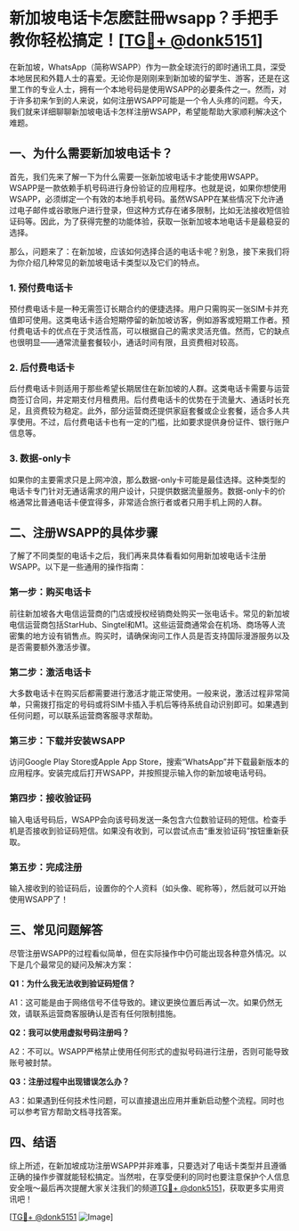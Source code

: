 # 新加坡电话卡怎麽註冊wsapp？手把手教你轻松搞定！[[TG💪+ @donk5151](https://t.me/s/donk5151)]

在新加坡，WhatsApp（简称WSAPP）作为一款全球流行的即时通讯工具，深受本地居民和外籍人士的喜爱。无论你是刚刚来到新加坡的留学生、游客，还是在这里工作的专业人士，拥有一个本地号码是使用WSAPP的必要条件之一。然而，对于许多初来乍到的人来说，如何注册WSAPP可能是一个令人头疼的问题。今天，我们就来详细聊聊新加坡电话卡怎样注册WSAPP，希望能帮助大家顺利解决这个难题。

## 一、为什么需要新加坡电话卡？

首先，我们先来了解一下为什么需要一张新加坡电话卡才能使用WSAPP。WSAPP是一款依赖手机号码进行身份验证的应用程序。也就是说，如果你想使用WSAPP，必须绑定一个有效的本地手机号码。虽然WSAPP在某些情况下允许通过电子邮件或谷歌账户进行登录，但这种方式存在诸多限制，比如无法接收短信验证码等。因此，为了获得完整的功能体验，获取一张新加坡本地电话卡是最稳妥的选择。

那么，问题来了：在新加坡，应该如何选择合适的电话卡呢？别急，接下来我们将为你介绍几种常见的新加坡电话卡类型以及它们的特点。

### 1. 预付费电话卡

预付费电话卡是一种无需签订长期合约的便捷选择。用户只需购买一张SIM卡并充值即可使用。这类电话卡适合短期停留的新加坡访客，例如游客或短期工作者。预付费电话卡的优点在于灵活性高，可以根据自己的需求灵活充值。然而，它的缺点也很明显——通常流量套餐较小，通话时间有限，且资费相对较高。

### 2. 后付费电话卡

后付费电话卡则适用于那些希望长期居住在新加坡的人群。这类电话卡需要与运营商签订合同，并定期支付月租费用。后付费电话卡的优势在于流量大、通话时长充足，且资费较为稳定。此外，部分运营商还提供家庭套餐或企业套餐，适合多人共享使用。不过，后付费电话卡也有一定的门槛，比如要求提供身份证件、银行账户信息等。

### 3. 数据-only卡

如果你的主要需求只是上网冲浪，那么数据-only卡可能是最佳选择。这种类型的电话卡专门针对无通话需求的用户设计，只提供数据流量服务。数据-only卡的价格通常比普通电话卡便宜得多，非常适合旅行者或者只用手机上网的人群。

## 二、注册WSAPP的具体步骤

了解了不同类型的电话卡之后，我们再来具体看看如何用新加坡电话卡注册WSAPP。以下是一些通用的操作指南：

### 第一步：购买电话卡

前往新加坡各大电信运营商的门店或授权经销商处购买一张电话卡。常见的新加坡电信运营商包括StarHub、Singtel和M1。这些运营商通常会在机场、商场等人流密集的地方设有销售点。购买时，请确保询问工作人员是否支持国际漫游服务以及是否需要额外激活步骤。

### 第二步：激活电话卡

大多数电话卡在购买后都需要进行激活才能正常使用。一般来说，激活过程非常简单，只需拨打指定的号码或将SIM卡插入手机后等待系统自动识别即可。如果遇到任何问题，可以联系运营商客服寻求帮助。

### 第三步：下载并安装WSAPP

访问Google Play Store或Apple App Store，搜索“WhatsApp”并下载最新版本的应用程序。安装完成后打开WSAPP，并按照提示输入你的新加坡电话号码。

### 第四步：接收验证码

输入电话号码后，WSAPP会向该号码发送一条包含六位数验证码的短信。检查手机是否接收到验证码短信。如果没有收到，可以尝试点击“重发验证码”按钮重新获取。

### 第五步：完成注册

输入接收到的验证码后，设置你的个人资料（如头像、昵称等），然后就可以开始使用WSAPP了！

## 三、常见问题解答

尽管注册WSAPP的过程看似简单，但在实际操作中仍可能出现各种意外情况。以下是几个最常见的疑问及解决方案：

**Q1：为什么我无法收到验证码短信？**

A1：这可能是由于网络信号不佳导致的。建议更换位置后再试一次。如果仍然无效，请联系运营商客服确认是否有任何限制措施。

**Q2：我可以使用虚拟号码注册吗？**

A2：不可以。WSAPP严格禁止使用任何形式的虚拟号码进行注册，否则可能导致账号被封禁。

**Q3：注册过程中出现错误怎么办？**

A3：如果遇到任何技术性问题，可以直接退出应用并重新启动整个流程。同时也可以参考官方帮助文档寻找答案。

## 四、结语

综上所述，在新加坡成功注册WSAPP并非难事，只要选对了电话卡类型并且遵循正确的操作步骤就能轻松搞定。当然啦，在享受便利的同时也要注意保护个人信息安全哦～最后再次提醒大家关注我们的频道[TG💪+ @donk5151](https://t.me/s/donk5151)，获取更多实用资讯吧！

[[TG💪+ @donk5151](https://t.me/s/donk5151) ![Image](https://i.postimg.cc/rwNCRYN7/Snipaste-2025-04-30-17-27-05.png)]